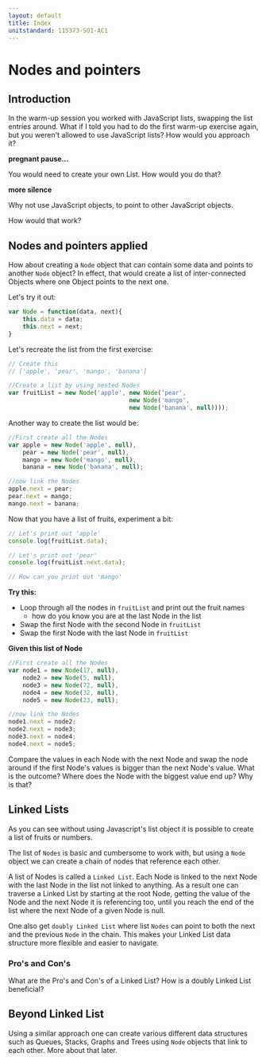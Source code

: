 ```yaml
---
layout: default
title: Index
unitstandard: 115373-SO1-AC1
---
```


# Nodes and pointers

## Introduction

In the warm-up session you worked with JavaScript lists, swapping the list entries around. What if I told you had to do the first warm-up exercise again, but you weren't allowed to use JavaScript lists? How would you approach it?

**pregnant pause...**

You would need to create your own List. How would you do that?

**more silence**

Why not use JavaScript objects, to point to other JavaScript objects.

How would that work?

## Nodes and pointers applied

How about creating a `Node` object that can contain some data and points to another `Node` object? In effect, that would create a list of inter-connected Objects where one Object points to the next one.

Let's try it out:

```javascript
var Node = function(data, next){
    this.data = data;
    this.next = next;
}
```

Let's recreate the list from the first exercise:

```javascript
// Create this
// ['apple', 'pear', 'mango', 'banana']

//Create a list by using nested Nodes
var fruitList = new Node('apple', new Node('pear',
                                  new Node('mango',
                                  new Node('banana', null))));
```

Another way to create the list would be:

```javascript
//First create all the Nodes
var apple = new Node('apple', null),
    pear = new Node('pear', null),
    mango = new Node('mango', null),
    banana = new Node('banana', null);

//now link the Nodes
apple.next = pear;
pear.next = mango;
mango.next = banana;
```

Now that you have a list of fruits, experiment a bit:

```javascript
// Let's print out 'apple'
console.log(fruitList.data);

// Let's print out 'pear'
console.log(fruitList.next.data);

// How can you print out 'mango'

```

**Try this:**

* Loop through all the nodes in `fruitList` and print out the fruit names
    * how do you know you are at the last Node in the list
* Swap the first Node with the second Node in `fruitList`
* Swap the first Node with the last Node in `fruitList`


**Given this list of Node**

```javascript
//First create all the Nodes
var node1 = new Node(17, null),
    node2 = new Node(5, null),
    node3 = new Node(72, null),
    node4 = new Node(32, null),
    node5 = new Node(23, null);

//now link the Nodes
node1.next = node2;
node2.next = node3;
node3.next = node4;
node4.next = node5;
```

Compare the values in each Node with the next Node and swap the node around if the first Node's values is bigger than the next Node's value. What is the outcome? Where does the Node with the biggest value end up? Why is that?

## Linked Lists

As you can see without using Javascript's list object it is possible to create a list of fruits or numbers.

The list of `Nodes` is basic and cumbersome to work with, but using a `Node` object we can create a chain of nodes that reference each other.

A list of Nodes is called a `Linked List`. Each Node is linked to the next Node with the last Node in the list not linked to anything. As a result one can traverse a Linked List by starting at the root Node, getting the value of the Node and the next Node it is referencing too, until you reach the end of the list where the next Node of a given Node is null.

One also get `doubly Linked List` where list `Nodes` can point to both the next and the previous `Node` in the chain. This makes your Linked List data structure more flexible and easier to navigate.

### Pro's and Con's

What are the Pro's and Con's of a Linked List? How is a doubly Linked List beneficial?

## Beyond Linked List

Using a similar approach one can create various different data structures such as Queues, Stacks, Graphs and Trees using `Node` objects that link to each other. More about that later.
